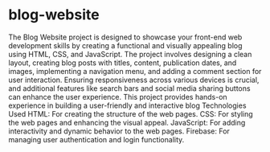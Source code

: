 # blog-website
The Blog Website project is designed to showcase your front-end web development skills by creating a functional and visually appealing blog using HTML, CSS, and JavaScript. The project involves designing a clean layout, creating blog posts with titles, content, publication dates, and images, implementing a navigation menu, and adding a comment section for user interaction. Ensuring responsiveness across various devices is crucial, and additional features like search bars and social media sharing buttons can enhance the user experience. This project provides hands-on experience in building a user-friendly and interactive blog
Technologies Used
HTML: For creating the structure of the web pages.
CSS: For styling the web pages and enhancing the visual appeal.
JavaScript: For adding interactivity and dynamic behavior to the web pages.
Firebase: For managing user authentication and login functionality.
